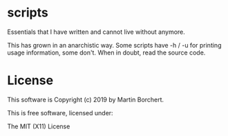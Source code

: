 # scripts

Essentials that I have written and cannot live without anymore.

This has grown in an anarchistic way. Some scripts have -h / -u for
printing usage information, some don't. When in doubt, read the source
code.

# License

This software is Copyright (c) 2019 by Martin Borchert.

This is free software, licensed under:

  The MIT (X11) License
